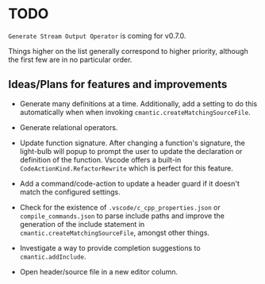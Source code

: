 # TODO

`Generate Stream Output Operator` is coming for v0.7.0.

Things higher on the list generally correspond to higher priority, although the first few are in no particular order.

## Ideas/Plans for features and improvements

- Generate many definitions at a time. Additionally, add a setting to do this automatically when when invoking `cmantic.createMatchingSourceFile`.

- Generate relational operators.

- Update function signature. After changing a function's signature, the light-bulb will popup to prompt the user to update the declaration or definition of the function. Vscode offers a built-in `CodeActionKind.RefactorRewrite` which is perfect for this feature.

- Add a command/code-action to update a header guard if it doesn't match the configured settings.

- Check for the existence of `.vscode/c_cpp_properties.json` or `compile_commands.json` to parse include paths and improve the generation of the include statement in `cmantic.createMatchingSourceFile`, amongst other things.

- Investigate a way to provide completion suggestions to `cmantic.addInclude`.

- Open header/source file in a new editor column.
